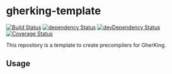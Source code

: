 # gherking-template

[![Build Status](https://travis-ci.org/gherking/gherking-template.svg?branch=master)](https://travis-ci.org/gherking/gherking-template) [![dependency Status](https://david-dm.org/gherking/gherking-template.svg)](https://david-dm.org/gherking/gherking-template) [![devDependency Status](https://david-dm.org/gherking/gherking-template/dev-status.svg)](https://david-dm.org/gherking/gherking-template#info=devDependencies) [![Coverage Status](https://coveralls.io/repos/github/gherking/gherking-template/badge.svg?branch=master)](https://coveralls.io/github/gherking/gherking-template?branch=master)

This repository is a template to create precompilers for GherKing.

## Usage
